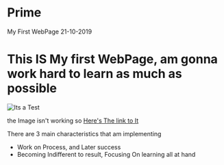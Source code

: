# Prime
My First WebPage 21-10-2019
<h1>This IS My first WebPage, am gonna work hard to learn as much as possible</h1>
<img scr="https://external-content.duckduckgo.com/iu/?u=http%3A%2F%2F9buz.com%2Fcontent%2Fuploads%2Fimages%2FNovember2014%2FWork_hard_in_silence_let_your_success_make_the_noise_quote_9buz.jpg&f=1&nofb=1" alt="Its a Test">
<p>the Image isn't working so <a href="https://external-content.duckduckgo.com/iu/?u=http%3A%2F%2F9buz.com%2Fcontent%2Fuploads%2Fimages%2FNovember2014%2FWork_hard_in_silence_let_your_success_make_the_noise_quote_9buz.jpg&f=1&nofb=1">Here's The link to It</a></p>
<p>There are 3 main characteristics that am implementing</p>
<ul>
<li>Work on Process, and Later success</li>
  <li>Becoming Indifferent to result, Focusing On learning all at hand</li>
</ul>
